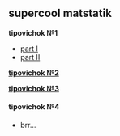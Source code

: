 ## supercool matstatik 
**tipovichok №1**
- [part I ](https://kimvlry.github.io/supercool-matstatik/pdfs/1.1.pdf)
- [part II](https://kimvlry.github.io/supercool-matstatik/pdfs/1.2.pdf)

[**tipovichok №2**](https://kimvlry.github.io/supercool-matstatik/pdfs/2.0.pdf)
  
[**tipovichok №3**](https://kimvlry.github.io/supercool-matstatik/pdfs/3.0.pdf)  

#### tipovichok №4
- brr...
